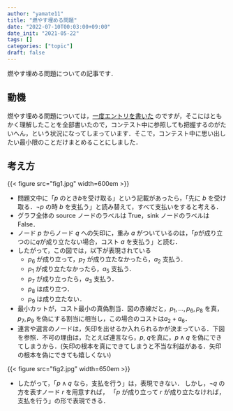 ```yaml
---
author: "yamate11"
title: "燃やす埋める問題"
date: "2022-07-10T00:03:00+09:00"
date_init: "2021-05-22"
tags: []
categories: ["topic"]
draft: false
---
```


燃やす埋める問題についての記事です．

## 動機

燃やす埋める問題については，[一度エントリを書いた](https://qiita.com/yamate11/items/1302cfb84fdffaeb791e) のですが，そこにはともかく理解したことを全部書いたので，コンテスト中に参照しても把握するのがたいへん，という状況になってしまっています．そこで，コンテスト中に思い出したい最小限のことだけまとめることにしました．

## 考え方

{{< figure src="fig1.jpg" width=600em >}}

* 問題文中に「$p$ のとき$b$を受け取る」という記載があったら，「先に $b$ を受け取る．$\neg p$ の時 $b$ を支払う」と読み替えて，すべて支払いをすると考える．
* グラフ全体の source ノードのラベルは True，sink ノードのラベルは False．
* ノード $p$ からノード $q$ への矢印に，重み $a$ がついているのは，「$p$が成り立つのに$q$が成り立たない場合，コスト $a$ を支払う」と読む．
* したがって，この図では，以下が表現されている
    * $p_6$ が成り立って，$p_7$ が成り立たなかったら，$a_2$ 支払う．
    * $p_1$ が成り立たなかったら，$a_5$ 支払う．
    * $p_7$ が成り立ったら，$a_3$ 支払う．
    * $p_8$ は成り立つ．
    * $p_9$ は成り立たない．
* 最小カットが，コスト最小の真偽割当．図の赤線だと，$p_1, \ldots, p_6, p_8$ を真，$p_7, p_9$ を偽にする割当に相当し，この場合のコストは$a_2 + a_6$．
* 連言や選言のノードは，矢印を出せるか入れられるかが決まっている．下図を参照．不可の理由は，たとえば連言なら，$p$, $q$を真に，$p\land q$ を偽にできてしまうから．(矢印の根本を真にできてしまうと不当な利益がある．矢印の根本を偽にできても嬉しくない)


{{< figure src="fig2.jpg" width=650em >}}

* したがって，「$p \land q$ なら，支払を行う」は，表現できない．
しかし，$\neg q$ の方を表すノード $r$ を用意すれば，
「$p$ が成り立って $r$ が成り立たなければ，支払を行う」の形で表現できる．



